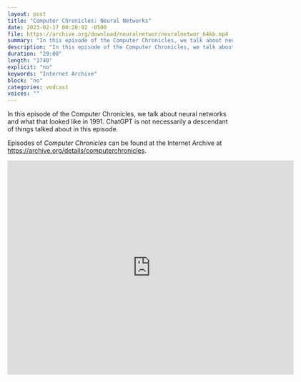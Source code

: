 ```yaml
---
layout: post
title: "Computer Chronicles: Neural Networks"
date: 2023-02-17 00:20:02 -0500
file: https://archive.org/download/neuralnetwor/neuralnetwor_64kb.mp4
summary: "In this episode of the Computer Chronicles, we talk about neural networks and what that looked like in 1991.  ChatGPT is not necessarily a descendant of things talked about in this episode."
description: "In this episode of the Computer Chronicles, we talk about neural networks and what that looked like in 1991.  ChatGPT is not necessarily a descendant of things talked about in this episode."
duration: "29:00"
length: "1740"
explicit: "no" 
keywords: "Internet Archive"
block: "no" 
categories: vodcast
voices: ""
---
```


In this episode of the Computer Chronicles, we talk about neural networks and what that looked like in 1991.  ChatGPT is not necessarily a descendant of things talked about in this episode.

Episodes of *Computer Chronicles* can be found at the Internet Archive at <https://archive.org/details/computerchronicles>.

<iframe src="https://archive.org/embed/neuralnetwor" width="640" height="480" frameborder="0" webkitallowfullscreen="true" mozallowfullscreen="true" allowfullscreen></iframe>
